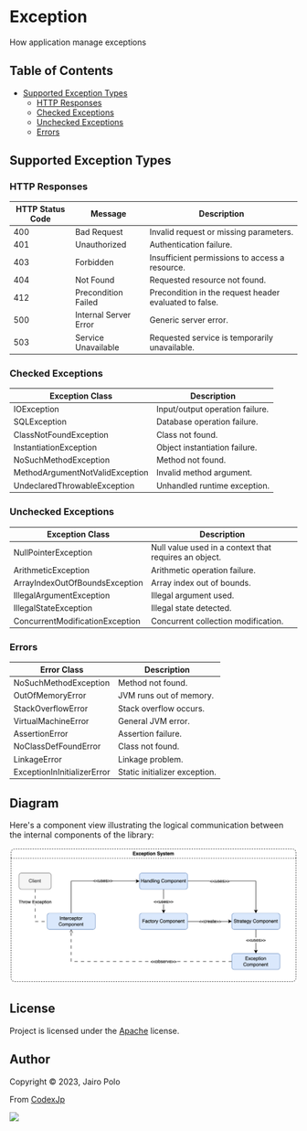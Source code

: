 
# Exception

How application manage exceptions

## Table of Contents
- [Supported Exception Types](#supported-exception-types)
    - [HTTP Responses](#http-responses)
    - [Checked Exceptions](#checked-exceptions)
    - [Unchecked Exceptions](#unchecked-exceptions)
    - [Errors](#errors)

## Supported Exception Types
<a name="supported-exception-types"></a>

### HTTP Responses
<a name="http-responses"></a>

| HTTP Status Code  | Message           | Description                                              |
| ----------------- | ----------------- | ----------------------------------------------------     |
| 400               | Bad Request       | Invalid request or missing parameters.                   |
| 401               | Unauthorized      | Authentication failure.                                  |
| 403               | Forbidden         | Insufficient permissions to access a resource.           |
| 404               | Not Found         | Requested resource not found.                            |
| 412               | Precondition Failed | Precondition in the request header evaluated to false. |
| 500               | Internal Server Error | Generic server error.                                |
| 503               | Service Unavailable | Requested service is temporarily unavailable.          |

### Checked Exceptions
<a name="checked-exceptions"></a>

| Exception Class    | Description                                          |
| ------------------ | ---------------------------------------------------- |
| IOException        | Input/output operation failure.                     |
| SQLException       | Database operation failure.                         |
| ClassNotFoundException | Class not found.                                  |
| InstantiationException | Object instantiation failure.                      |
| NoSuchMethodException | Method not found.                                |
| MethodArgumentNotValidException | Invalid method argument.                        |
| UndeclaredThrowableException | Unhandled runtime exception.                   |

### Unchecked Exceptions
<a name="unchecked-exceptions"></a>

| Exception Class    | Description                                          |
| ------------------ | ---------------------------------------------------- |
| NullPointerException | Null value used in a context that requires an object. |
| ArithmeticException | Arithmetic operation failure.                       |
| ArrayIndexOutOfBoundsException | Array index out of bounds.                     |
| IllegalArgumentException | Illegal argument used.                             |
| IllegalStateException | Illegal state detected.                           |
| ConcurrentModificationException | Concurrent collection modification.         |

### Errors
<a name="errors"></a>

| Error Class        | Description                                          |
| ------------------ | ---------------------------------------------------- |
| NoSuchMethodException | Method not found.                                |
| OutOfMemoryError   | JVM runs out of memory.                            |
| StackOverflowError  | Stack overflow occurs.                             |
| VirtualMachineError | General JVM error.                                |
| AssertionError     | Assertion failure.                                 |
| NoClassDefFoundError | Class not found.                                  |
| LinkageError       | Linkage problem.                                   |
| ExceptionInInitializerError | Static initializer exception.                  |

## Diagram
<a name="diagram"></a>

Here's a component view illustrating the logical communication between the internal components of the library:

![Component View](../../../../../resources/images/ComponentView.png)

## License

Project is licensed under the [Apache](LICENSE) license.

## Author

Copyright &copy; 2023, Jairo Polo

From [CodexJp](https://github.com/CodexJp)

[![][gravatar-psysiu]]()

[gravatar-psysiu]: https://gravatar.com/avatar/7410b502a65a7ffcac6a67c07d5fb521dcefc4b7edc8ca1d84ce66a090c87294